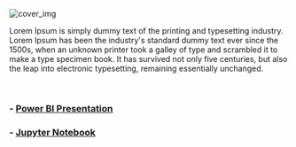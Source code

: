![cover_img](https://github.com/gnoevoy/Inventory_Analysis/assets/43414592/14f9a4f4-9720-46b9-b413-ad0541f1db83)

Lorem Ipsum is simply dummy text of the printing and typesetting industry. Lorem Ipsum has been the industry's standard dummy text ever since the 1500s, when an unknown printer took a galley
of type and scrambled it to make a type specimen book. It has survived not only five centuries, but also the leap into electronic typesetting, remaining essentially unchanged.

<br>

### - [Power BI Presentation](https://github.com/gnoevoy/Inventory_Analysis/blob/main/Presentation.md)
### - [Jupyter Notebook](https://github.com/gnoevoy/Inventory_Analysis/blob/main/inventory_analysis.ipynb)

